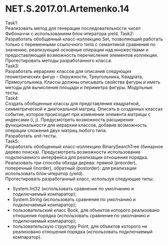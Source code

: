 # NET.S.2017.01.Artemenko.14
Task1:  
Реализовать метод для генерации  последовательности чисел Фибоначчи с использованием блок-итератора yield.
Task2:  
Разработать обобщенный класс-коллекцию Set, позволяющий работать только с переменными ссылочного типа с семантикой сравнения по значению, 
реализующий основные операции над множествами и предоставляющий возможность перечисления элементов коллекции.     
Протестировать методы разработанного класса.    
Task3:    
Разработать иерархию классов для описания следующих геометрических фигур – Окружности, Треугольника, Квадрата, Прямоугольника. 
Классы должны описывать свойства фигуры и иметь методы для вычисления площади и периметра фигуры. Модульные тесты.    
Task4:    
Создать обобщенные классы для представления квадратной, симметрической и диагональной матриц. 
Описать в созданных классах событие, которое происходит при изменении элемента матрицы с индексами (i, j). 
Предусмотреть возможность расширения функциональности для иерархии классов, добавив возможность операции сложения двух матриц любого типа.    
Разработать unit-тесты.   
Task5:    
Разработать обобщенный класс-коллекцию BinarySearchTree (бинарное дерево поиска). Предусмотреть возможности использования подключаемого интерфейса для реализации отношения порядка. \
Реализовать три способа обхода дерева: прямой (preorder), поперечный (inorder), обратный (postorder): для реализации использовать блок-итератор (yield).    
Протестировать разработанный класс, используя следующие типы:   
* System.Int32 (использовать сравнение по умолчанию и подключаемый компаратор);     
* System.String (использовать сравнение по умолчанию и подключаемый компаратор);    
* пользовательский класс Book, для объектов которого реализовано отношения порядка (использовать сравнение по умолчанию и подключаемый компаратор);     
* пользовательскую структуру Point, для объектов которого не реализовано отношения порядка (использовать подключаемый компаратор).    
